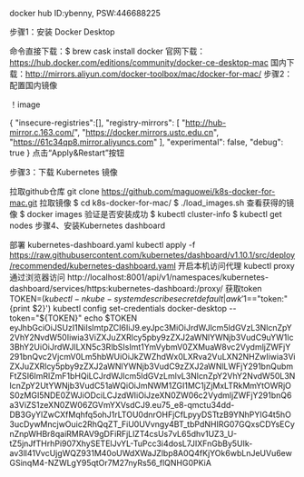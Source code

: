 docker hub ID:ybenny, PSW:446688225

步骤1：安装 Docker Desktop

命令直接下载：$ brew cask install docker
官网下载：https://hub.docker.com/editions/community/docker-ce-desktop-mac
国内下载：http://mirrors.aliyun.com/docker-toolbox/mac/docker-for-mac/
步骤2：配置国内镜像

！image

{
  "insecure-registries":[],
  "registry-mirrors": [
    "http://hub-mirror.c.163.com/",
    "https://docker.mirrors.ustc.edu.cn",
    "https://61c34qp8.mirror.aliyuncs.com"
  ],
  "experimental": false,
  "debug": true
}
点击“Apply&Restart”按钮

步骤3：下载 Kubernetes 镜像

拉取github仓库
git clone https://github.com/maguowei/k8s-docker-for-mac.git
拉取镜像
$ cd k8s-docker-for-mac/
$ ./load_images.sh
查看获得的镜像
$ docker images
验证是否安装成功 $ kubectl cluster-info $ kubectl get nodes
步骤4、安装Kubernetes dashboard

部署 kubernetes-dashboard.yaml
kubectl apply -f https://raw.githubusercontent.com/kubernetes/dashboard/v1.10.1/src/deploy/recommended/kubernetes-dashboard.yaml
开启本机访问代理
kubectl proxy
通过浏览器访问
http://localhost:8001/api/v1/namespaces/kubernetes-dashboard/services/https:kubernetes-dashboard:/proxy/
获取token
TOKEN=$(kubectl -n kube-system describe secret default| awk '$1=="token:"{print $2}')
kubectl config set-credentials docker-desktop --token="${TOKEN}"
echo $TOKEN
eyJhbGciOiJSUzI1NiIsImtpZCI6IiJ9.eyJpc3MiOiJrdWJlcm5ldGVzL3NlcnZpY2VhY2NvdW50Iiwia3ViZXJuZXRlcy5pby9zZXJ2aWNlYWNjb3VudC9uYW1lc3BhY2UiOiJrdWJlLXN5c3RlbSIsImt1YmVybmV0ZXMuaW8vc2VydmljZWFjY291bnQvc2VjcmV0Lm5hbWUiOiJkZWZhdWx0LXRva2VuLXN2NHZwIiwia3ViZXJuZXRlcy5pby9zZXJ2aWNlYWNjb3VudC9zZXJ2aWNlLWFjY291bnQubmFtZSI6ImRlZmF1bHQiLCJrdWJlcm5ldGVzLmlvL3NlcnZpY2VhY2NvdW50L3NlcnZpY2UtYWNjb3VudC51aWQiOiJmNWM1ZGI1MC1jZjMxLTRkMmYtOWRjOS0zMGI5NDE0ZWJiODciLCJzdWIiOiJzeXN0ZW06c2VydmljZWFjY291bnQ6a3ViZS1zeXN0ZW06ZGVmYXVsdCJ9.eu75_e8-qmctu34dd-DB3GyYlZwCXfMqhfq5ohJ1rLTOU0dnrOHFjCfLpyyDSTtzB9YNhPYIG4t5hO3ucDywMncjwOuic2RhQqZT_FiU0UVvngy4BT_tbPdNHIRG07GQxsCDYsECynZnpWHBr8qaiRMRAV9gDFiRFjLlZT4csUs7vL65dhv1UZ3_U-tZ5jnJfTHrhPi907XhySETElJvYL-TuPcc3i4dosL7JIXFnGbBy5UIk-av3ll41VvcUjgWQZ931M40oUWdXWaJZlbp8A0Q4fKjYOk6wbLnJeUVu6ewGSinqM4-NZWLgY95qtOr7M27nyRs56_flQNHG0PKiA

